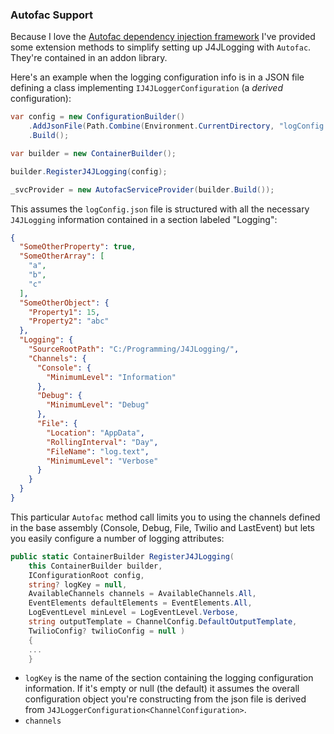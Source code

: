 ### Autofac Support

Because I love the [Autofac dependency injection framework](https://autofac.org/) 
I've provided some extension methods to simplify setting up J4JLogging with 
`Autofac`. They're contained in an addon library.

Here's an example when the logging configuration info is in a JSON file 
defining a class implementing `IJ4JLoggerConfiguration` (a *derived* 
configuration):

```csharp
var config = new ConfigurationBuilder()
    .AddJsonFile(Path.Combine(Environment.CurrentDirectory, "logConfig.json"))
    .Build();

var builder = new ContainerBuilder();

builder.RegisterJ4JLogging(config);

_svcProvider = new AutofacServiceProvider(builder.Build());
```

This assumes the `logConfig.json` file is structured with all the necessary
`J4JLogging` information contained in a section labeled "Logging":
```json
{
  "SomeOtherProperty": true,
  "SomeOtherArray": [
    "a",
    "b",
    "c"
  ],
  "SomeOtherObject": {
    "Property1": 15,
    "Property2": "abc"
  },
  "Logging": {
    "SourceRootPath": "C:/Programming/J4JLogging/",
    "Channels": {
      "Console": {
        "MinimumLevel": "Information"
      },
      "Debug": {
        "MinimumLevel": "Debug"
      },
      "File": {
        "Location": "AppData",
        "RollingInterval": "Day",
        "FileName": "log.text",
        "MinimumLevel": "Verbose"
      }
    }
  }
}
```
This particular `Autofac` method call limits you to using the channels defined
in the base assembly (Console, Debug, File, Twilio and LastEvent) but lets you
easily configure a number of logging attributes:
```csharp
public static ContainerBuilder RegisterJ4JLogging(
    this ContainerBuilder builder, 
    IConfigurationRoot config, 
    string? logKey = null, 
    AvailableChannels channels = AvailableChannels.All,
    EventElements defaultElements = EventElements.All,
    LogEventLevel minLevel = LogEventLevel.Verbose,
    string outputTemplate = ChannelConfig.DefaultOutputTemplate,
    TwilioConfig? twilioConfig = null )
    {
    ...
    }
```
- `logKey` is the name of the section containing the logging configuration information.
If it's empty or null (the default) it assumes the overall configuration object
you're constructing from the json file is derived from 
`J4JLoggerConfiguration<ChannelConfiguration>`.
- `channels` 